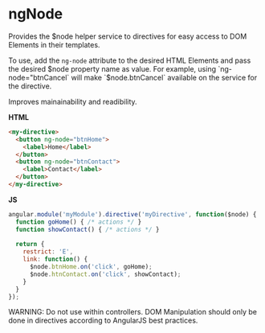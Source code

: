 ngNode
======

Provides the $node helper service to directives for easy access to DOM Elements in their templates.

To use, add the `ng-node` attribute to the desired HTML Elements and pass the desired $node property name as value.
For example, using `ng-node="btnCancel` will make `$node.btnCancel` available on the service for the directive.

Improves mainainability and readibility.

__HTML__

```html
<my-directive>
  <button ng-node="btnHome">
    <label>Home</label>
  </button>
  <button ng-node="btnContact">
    <label>Contact</label>
  </button>
</my-directive>
```

__JS__

```js
angular.module('myModule').directive('myDirective', function($node) {
  function goHome() { /* actions */ }
  function showContact() { /* actions */ }
  
  return {
    restrict: 'E',
    link: function() {
      $node.btnHome.on('click', goHome);
      $node.htnContact.on('click', showContact);
    }
  }
});
```

WARNING: Do not use within controllers. DOM Manipulation should only be done in directives according to AngularJS best practices.
